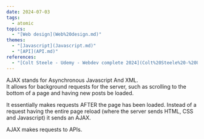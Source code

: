 ```yaml
---  
date: 2024-07-03  
tags:  
  - atomic  
topics:  
  - "[Web design](Web%20design.md)"  
themes:  
  - "[Javascript](Javascript.md)"  
  - "[API](API.md)"  
references:  
  - "[Colt Steele - Udemy - Webdev complete 2024](Colt%20Steele%20-%20Udemy%20-%20Webdev%20complete%202024.md)"  
---  
```

AJAX stands for Asynchronous Javascript And XML.  
It allows for background requests for the server, such as scrolling to the bottom of a page and having new posts be loaded.  
  
It essentially makes requests AFTER the page has been loaded. Instead of a request having the entire page reload (where the server sends HTML, CSS and Javascript) it sends an AJAX.  
  
AJAX makes requests to APIs.